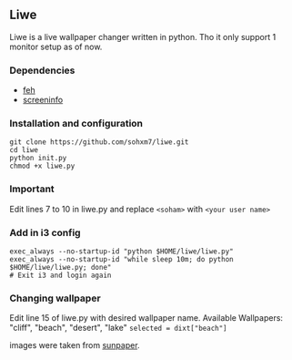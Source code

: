 ## Liwe 

Liwe is a live wallpaper changer written in python. Tho it only support 1 monitor setup as of now.

### Dependencies
+ [feh](https://github.com/derf/feh)
+ [screeninfo](https://pypi.org/project/screeninfo/)

### Installation and configuration
```
git clone https://github.com/sohxm7/liwe.git
cd liwe
python init.py 
chmod +x liwe.py
```
### Important
Edit lines 7 to 10 in liwe.py and replace ```<soham>``` with ```<your user name>```

### Add in i3 config
```
exec_always --no-startup-id "python $HOME/liwe/liwe.py"
exec_always --no-startup-id "while sleep 10m; do python $HOME/liwe/liwe.py; done"
# Exit i3 and login again
```
### Changing wallpaper
Edit line 15 of liwe.py with desired wallpaper name.
Available Wallpapers: "cliff", "beach", "desert", "lake"
```selected = dixt["beach"]```



images were taken from [sunpaper](https://github.com/hexive/sunpaper).
